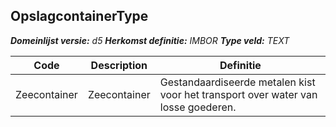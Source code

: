﻿## OpslagcontainerType

*__Domeinlijst versie:__ d5*
*__Herkomst definitie:__ IMBOR*
*__Type veld:__ TEXT*

|__Code__ |__Description__ |__Definitie__	|
|	---	|	---	|   ---	| 
| Zeecontainer | Zeecontainer | Gestandaardiseerde metalen kist voor het transport over water van losse goederen. |
